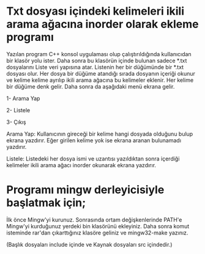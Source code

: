 # Txt dosyası içindeki kelimeleri ikili arama ağacına inorder olarak ekleme programı

Yazılan program C++ konsol uygulaması olup çalıştırıldığında kullanıcıdan bir klasör yolu ister. Daha sonra bu klasörün içinde bulunan sadece *.txt dosyalarını Liste veri yapısına atar. Listenin her bir düğümünde bir *.txt dosyası olur. Her dosya bir düğüme atandığı sırada dosyanın içeriği okunur ve kelime kelime ayrılıp ikili arama ağacına bu kelimeler eklenir. Her kelime bir düğüme denk gelir. Daha sonra da aşağıdaki menü ekrana gelir.

1- Arama Yap

2- Listele

3- Çıkış

Arama Yap:
Kullanıcının gireceği bir kelime hangi dosyada olduğunu bulup ekrana yazdırır. Eğer girilen kelime yok ise ekrana aranan bulunamadı yazdırır.

Listele:
Listedeki her dosya ismi ve uzantısı yazıldıktan sonra içerdiği kelimeler ikili arama ağacı inorder okunarak ekrana yazdırır.

# Programı mingw derleyicisiyle başlatmak için;

İlk önce Mingw'yi kurunuz. Sonrasında ortam değişkenlerinde PATH'e Mingw'yi kurduğunuz yerdeki bin klasörünü ekleyiniz. Daha sonra komut isteminde rar'dan çıkarttığınız klasöre geliniz ve mingw32-make yazınız.

(Başlık dosyaları include içinde ve Kaynak dosyaları src içindedir.)
